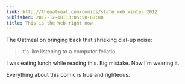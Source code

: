 ```yaml
---
link: http://theoatmeal.com/comics/state_web_winter_2012
published: 2012-12-18T13:05:50-08:00
title: This is the Web right now
---
```

The Oatmeal on bringing back that shrieking dial-up noise:

> It's like listening to a computer fellatio.

I was eating lunch while reading this. Big mistake. Now I'm wearing it.

Everything about this comic is true and righteous.
